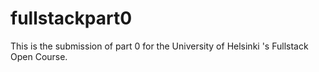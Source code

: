 # fullstackpart0
This is the submission of part 0 for the University of  Helsinki 's Fullstack Open Course. 
